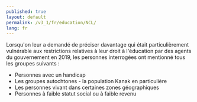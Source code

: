 ```yaml
---
published: true
layout: default
permalink: /v3_1/fr/education/NCL/
lang: fr
---
```

Lorsqu'on leur a demandé de préciser davantage qui était particulièrement vulnérable aux restrictions relatives à leur droit à l'éducation par des agents du gouvernement en 2019, les personnes interrogées ont mentionné tous les groupes suivants :

-	Personnes avec un handicap 
-	Les groupes autochtones - la population Kanak en particulière 
-	Les personnes vivant dans certaines zones géographiques 
-	Personnes à faible statut social ou à faible revenu
